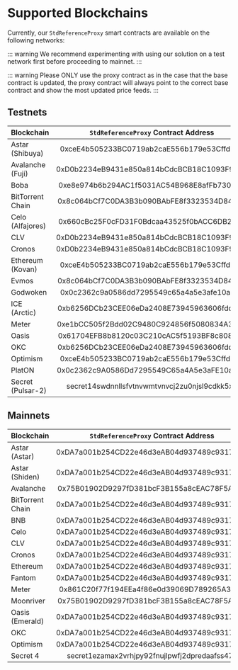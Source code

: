 <!--
order: 3
-->

# Supported Blockchains

Currently, our `StdReferenceProxy` smart contracts are available on the following networks:

::: warning
We recommend experimenting with using our solution on a test network first before proceeding to mainnet.
:::

::: warning
Please ONLY use the proxy contract as in the case that the base contract is updated, the proxy contract will always point to the correct base contract and show the most updated price feeds.
:::

## Testnets

| Blockchain       |    `StdReferenceProxy` Contract Address    | Explorer |
| ---------------- | :----------------: | :----------------: |
| Astar (Shibuya) | 0xceE4b505233BC0719ab2caE556b179e53Cffd3Aa | [link](https://blockscout.com/shibuya/address/0xceE4b505233BC0719ab2caE556b179e53Cffd3Aa) |
| Avalanche (Fuji) | 0xD0b2234eB9431e850a814bCdcBCB18C1093F986B | [link](https://testnet.snowtrace.io/address/0xD0b2234eB9431e850a814bCdcBCB18C1093F986B) |
| Boba | 0xe8e974b6b294AC1f5031AC54B968E8afFb7306Cb | [link](https://blockexplorer.rinkeby.boba.network/address/0xe8e974b6b294AC1f5031AC54B968E8afFb7306Cb) |
| BitTorrent Chain |  0x8c064bCf7C0DA3B3b090BAbFE8f3323534D84d68 | [link](https://testnet.bttcscan.com/address/0x8c064bCf7C0DA3B3b090BAbFE8f3323534D84d68) |
| Celo (Alfajores) | 0x660cBc25F0cFD31F0Bdcaa43525f0bACC6DB2ABc  | [link](https://alfajores-blockscout.celo-testnet.org/address/0x660cBc25F0cFD31F0Bdcaa43525f0bACC6DB2ABc ) |
| CLV | 0xD0b2234eB9431e850a814bCdcBCB18C1093F986B | [link](https://clover-testnet.subscan.io/account/0xD0b2234eB9431e850a814bCdcBCB18C1093F986B) |
| Cronos | 0xD0b2234eB9431e850a814bCdcBCB18C1093F986B | [link](https://testnet.cronoscan.com/address/0xD0b2234eB9431e850a814bCdcBCB18C1093F986B) |
| Ethereum (Kovan) |  0xceE4b505233BC0719ab2caE556b179e53Cffd3Aa | [link](https://kovan.etherscan.io/address/0xceE4b505233BC0719ab2caE556b179e53Cffd3Aa) |
| Evmos |  0x8c064bCf7C0DA3B3b090BAbFE8f3323534D84d68 | [link](https://evm.evmos.dev/address/0x8c064bCf7C0DA3B3b090BAbFE8f3323534D84d68) |
| Godwoken | 0x0c2362c9a0586dd7295549c65a4a5e3afe10a88a | [link](https://v1.betanet.gwscan.com/address/0x0c2362c9a0586dd7295549c65a4a5e3afe10a88a) |
| ICE (Arctic) | 0xb6256DCb23CEE06eDa2408E73945963606fdddd7 | [link](https://arctic.epirus.io/dashboard/accounts/0xb6256DCb23CEE06eDa2408E73945963606fdddd7) |
| Meter | 0xe1bCC505f2Bdd02C9480C924856f5080834A3897 | [link](https://scan-warringstakes.meter.io/address/0xe1bCC505f2Bdd02C9480C924856f5080834A3897) |
| Oasis | 0x61704EFB8b8120c03C210cAC5f5193BF8c80852a | [link](https://testnet.explorer.emerald.oasis.dev/address/0x61704EFB8b8120c03C210cAC5f5193BF8c80852a) |
| OKC | 0xb6256DCb23CEE06eDa2408E73945963606fdddd7 | [link](https://www.oklink.com/en/okc-test/address/0xb6256DCb23CEE06eDa2408E73945963606fdddd7) |
| Optimism | 0xceE4b505233BC0719ab2caE556b179e53Cffd3Aa | [link](https://kovan-optimistic.etherscan.io/address/0xceE4b505233BC0719ab2caE556b179e53Cffd3Aa) |
| PlatON | 0x0c2362c9A0586Dd7295549C65a4A5e3aFE10a88A | [link](https://devnetscan.platon.network/address/0x0c2362c9A0586Dd7295549C65a4A5e3aFE10a88A) |
| Secret (Pulsar-2) | secret14swdnnllsfvtnvwmtvnvcj2zu0njsl9cdkk5xp | [link](https://secretnodes.com/secret/chains/pulsar-2/accounts/secret14swdnnllsfvtnvwmtvnvcj2zu0njsl9cdkk5xp) |

## Mainnets

| Blockchain       |    `StdReferenceProxy` Contract Address    | Explorer |
| ---------------- | :----------------: | :----------------: |
| Astar (Astar) | 0xDA7a001b254CD22e46d3eAB04d937489c93174C3 | [link](https://blockscout.com/astar/address/0xDA7a001b254CD22e46d3eAB04d937489c93174C3) |
| Astar (Shiden) | 0xDA7a001b254CD22e46d3eAB04d937489c93174C3 | [link](https://shiden.subscan.io/address/0xDA7a001b254CD22e46d3eAB04d937489c93174C3) |
| Avalanche | 0x75B01902D9297fD381bcF3B155a8cEAC78F5A35E | [link](https://snowtrace.io/address/0x75B01902D9297fD381bcF3B155a8cEAC78F5A35E) |
| BitTorrent Chain | 0xDA7a001b254CD22e46d3eAB04d937489c93174C3 | [link](https://bttcscan.com/address/0xDA7a001b254CD22e46d3eAB04d937489c93174C3) |
| BNB | 0xDA7a001b254CD22e46d3eAB04d937489c93174C3 | [link](https://bscscan.com/address/0xDA7a001b254CD22e46d3eAB04d937489c93174C3) |
| Celo | 0xDA7a001b254CD22e46d3eAB04d937489c93174C3 | [link](https://explorer.celo.org/address/0xDA7a001b254CD22e46d3eAB04d937489c93174C3) |
| CLV | 0xDA7a001b254CD22e46d3eAB04d937489c93174C3 | [link](https://clvscan.com/address/0xDA7a001b254CD22e46d3eAB04d937489c93174C3) |
| Cronos | 0xDA7a001b254CD22e46d3eAB04d937489c93174C3 | [link](https://cronoscan.com/address/0xDA7a001b254CD22e46d3eAB04d937489c93174C3) |
| Ethereum | 0xDA7a001b254CD22e46d3eAB04d937489c93174C3 | [link](https://etherscan.io/address/0xDA7a001b254CD22e46d3eAB04d937489c93174C3) |
| Fantom | 0xDA7a001b254CD22e46d3eAB04d937489c93174C3 | [link](https://ftmscan.com/address/0xDA7a001b254CD22e46d3eAB04d937489c93174C3) |
| Meter | 0x861C20f77f194EEa4f86e0d39069D789265A3A82 | [link](https://scan.meter.io/address/0x861C20f77f194EEa4f86e0d39069D789265A3A82) |
| Moonriver | 0x75B01902D9297fD381bcF3B155a8cEAC78F5A35E | [link](https://moonriver.moonscan.io/address/0x75B01902D9297fD381bcF3B155a8cEAC78F5A35E) |
| Oasis (Emerald) | 0xDA7a001b254CD22e46d3eAB04d937489c93174C3 | [link](https://explorer.emerald.oasis.dev/address/0xDA7a001b254CD22e46d3eAB04d937489c93174C3) |
| OKC | 0xDA7a001b254CD22e46d3eAB04d937489c93174C3 | [link](https://www.oklink.com/oec/address/0xDA7a001b254CD22e46d3eAB04d937489c93174C3) |
| Optimism | 0xDA7a001b254CD22e46d3eAB04d937489c93174C3 | [link](https://optimistic.etherscan.io/address/0xDA7a001b254CD22e46d3eAB04d937489c93174C3) |
| Secret 4 | secret1ezamax2vrhjpy92fnujlpwfj2dpredaafss47k | [link](https://secretnodes.com/secret/chains/secret-4/accounts/secret1ezamax2vrhjpy92fnujlpwfj2dpredaafss47k) |
